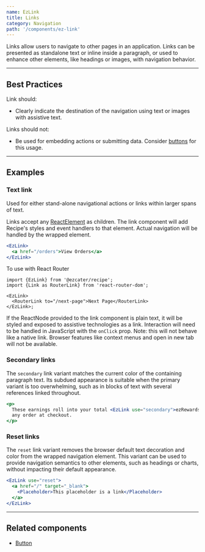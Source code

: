 ```yaml
---
name: EzLink
title: Links
category: Navigation
path: '/components/ez-link'
---
```


Links allow users to navigate to other pages in an application. Links can be presented as standalone text or inline inside a paragraph, or used to enhance other elements, like headings or images, with navigation behavior.

---

## Best Practices

Link should:

- Clearly indicate the destination of the navigation using text or images with assistive text.

Links should not:

- Be used for embedding actions or submitting data. Consider [buttons](/components/ez-button) for this usage.

---

## Examples

### Text link

Used for either stand-alone navigational actions or links within larger spans of text.

Links accept any [ReactElement](https://flow.org/en/docs/react/types/#toc-react-element) as children. The link component will add Recipe's styles and event handlers to that element. Actual navigation will be handled by the wrapped element.

```jsx
<EzLink>
  <a href="/orders">View Orders</a>
</EzLink>
```

To use with React Router

```tsx
import {EzLink} from '@ezcater/recipe';
import {Link as RouterLink} from 'react-router-dom';

<EzLink>
  <RouterLink to="/next-page">Next Page</RouterLink>
</EzLink>;
```

If the ReactNode provided to the link component is plain text, it will be styled and exposed to assistive technologies as a link. Interaction will need to be handled in JavaScript with the `onClick` prop. Note: this will not behave like a native link. Browser features like context menus and open in new tab will not be available.

### Secondary links

The `secondary` link variant matches the current color of the containing paragraph text. Its subdued appearance is suitable when the primary variant is too overwhelming, such as in blocks of text with several references linked throughout.

```jsx
<p>
  These earnings roll into your total <EzLink use="secondary">ezRewards</EzLink>. Use as payment on
  any order at checkout.
</p>
```

### Reset links

The `reset` link variant removes the browser default text decoration and color from the wrapped navigation element. This variant can be used to provide navigation semantics to other elements, such as headings or charts, without impacting their default appearance.

```jsx
<EzLink use="reset">
  <a href="/" target="_blank">
    <Placeholder>This placeholder is a link</Placeholder>
  </a>
</EzLink>
```

---

## Related components

- [Button](/components/ez-button)
